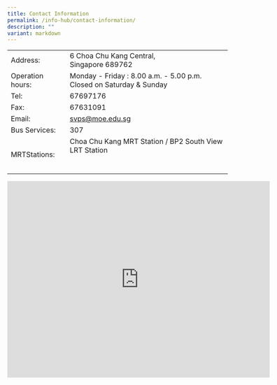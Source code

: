 ```yaml
---
title: Contact Information
permalink: /info-hub/contact-information/
description: ""
variant: markdown
---
```

<table>
<tbody>
<tr>     
<td>Address:
</td>
<td>6 Choa Chu Kang Central,<br>Singapore 689762
</td>
</tr>
<tr>    
<td>Operation hours:
</td>  
<td>Monday - Friday : 8.00 a.m. - 5.00 p.m.<br>
            Closed on Saturday &amp; Sunday
	</td>
</tr>
<tr>
<td>Tel:
</td>
<td>67697176<br>
	</td>
</tr>
<tr>
<td>Fax:
</td> 
<td>67631091
</td>
</tr><tr>
<td>Email:
</td>
<td><a href="mailto:svps@moe.edu.sg">
          svps@moe.edu.sg
</a></td>  
</tr>  
<tr>     
<td>Bus Services:
</td>   
<td>307
</td>
</tr>
<tr> 
<td>MRTStations:
</td>    
<td>Choa Chu Kang MRT Station / BP2 South View LRT Station
        <br>
        <br>
        <br>
</td>
</tr>
</tbody>
</table>
<iframe allowfullscreen="" style="border:0" frameborder="0" height="450" width="600" src="https://www.google.com/maps/embed?pb=!1m18!1m12!1m3!1d1994.3294046158096!2d103.74599711282362!3d1.3813669018695591!2m3!1f0!2f0!3f0!3m2!1i1024!2i768!4f13.1!3m3!1m2!1s0x31da11c18f5d9df1%3A0xb3b685f587791a28!2sSouth+View+Primary+School!5e0!3m2!1sen!2ssg!4v1514899797655"></iframe>